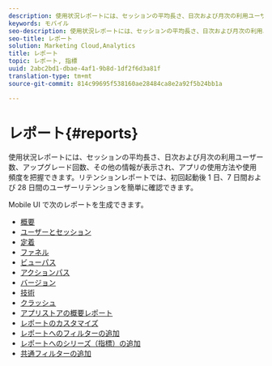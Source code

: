 ```yaml
---
description: 使用状況レポートには、セッションの平均長さ、日次および月次の利用ユーザー数、アップグレード回数、その他の情報が表示され、アプリの使用方法や使用頻度を把握できます。リテンションレポートでは、初回起動後 1 日、7 日間および 28 日間のユーザーリテンションを簡単に確認できます。
keywords: モバイル
seo-description: 使用状況レポートには、セッションの平均長さ、日次および月次の利用ユーザー数、アップグレード回数、その他の情報が表示され、アプリの使用方法や使用頻度を把握できます。リテンションレポートでは、初回起動後 1 日、7 日間および 28 日間のユーザーリテンションを簡単に確認できます。
seo-title: レポート
solution: Marketing Cloud,Analytics
title: レポート
topic: レポート, 指標
uuid: 2abc2bd1-dbae-4af1-9b8d-1df2f6d3a81f
translation-type: tm+mt
source-git-commit: 814c99695f538160ae28484ca8e2a92f5b24bb1a

---
```



# レポート{#reports}

使用状況レポートには、セッションの平均長さ、日次および月次の利用ユーザー数、アップグレード回数、その他の情報が表示され、アプリの使用方法や使用頻度を把握できます。リテンションレポートでは、初回起動後 1 日、7 日間および 28 日間のユーザーリテンションを簡単に確認できます。

Mobile UI で次のレポートを生成できます。

* [概要](/help/using/usage/usage-overview.md)
* [ユーザーとセッション](/help/using/usage/users-sessions.md)
* [定着](/help/using/usage/reports-retention.md)
* [ファネル](/help/using/usage/reports-funnel.md)
* [ビューパス](/help/using/usage/reports-view-paths.md)
* [アクションパス](/help/using/usage/reports-action-paths.md)
* [バージョン](/help/using/usage/c-reports-versions.md)
* [技術](/help/using/usage/reports-technology.md)
* [クラッシュ](/help/using/usage/c-crashes.md)
* [アプリストアの概要レポート](/help/using/usage/c-app-store-store-performance.md)
* [レポートのカスタマイズ](/help/using/usage/reports-customize/reports-customize.md)
* [レポートへのフィルターの追加](/help/using/usage/reports-customize/t-reports-customize.md)
* [レポートへのシリーズ（指標）の追加](/help/using/usage/reports-customize/t-reports-series.md)
* [共通フィルターの追加](/help/using/usage/reports-customize/t-sticky-filter.md)
